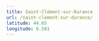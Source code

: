 ```yaml
---
title: Saint-Clément-sur-Durance
url: /saint-clement-sur-durance/
latitude: 44.65
longitude: 6.581
---
```

